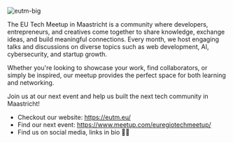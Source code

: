 ![eutm-big](https://github.com/user-attachments/assets/a2a42d52-04cb-48c1-be04-3470802c2a98)

The EU Tech Meetup in Maastricht is a community where developers, entrepreneurs, and creatives come together to share knowledge, exchange ideas, and build meaningful connections. Every month, we host engaging talks and discussions on diverse topics such as web development, AI, cybersecurity, and startup growth.

Whether you're looking to showcase your work, find collaborators, or simply be inspired, our meetup provides the perfect space for both learning and networking.

Join us at our next event and help us built the next tech community in Maastricht!

- Checkout our website: https://eutm.eu/
- Find our next event: https://www.meetup.com/euregiotechmeetup/
- Find us on social media, links in bio ☝🏻


